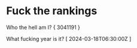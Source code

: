 # Fuck the rankings

Who the hell am I?
{ 3041191 }

What fucking year is it?
[ 2024-03-18T06:30:00Z ]
